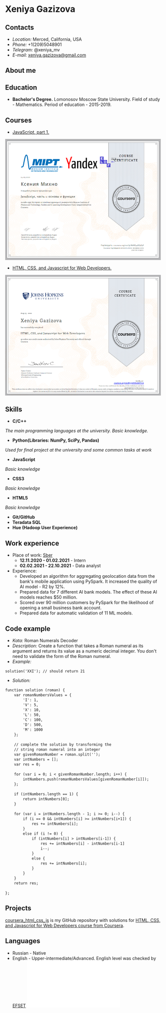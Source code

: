 # Xeniya Gazizova
## Contacts
* *Location:* Merced, California, USA
* *Phone:* +1(209)5048901
* *Telegram:* @xeniya_mv
* *E-mail:* xeniya.gazizova@gmail.com

## About me

## Education
* **Bachelor's Degree.** Lomonosov Moscow State University. Field of study - Mathematics. Period of education - 2015-2019.

## Courses
* [JavaScript, part 1.](https://www.coursera.org/learn/javascript-osnovy-i-funktsii)

![Coursera course 1](/images/coursera_js_1.png)

* [HTML, CSS, and Javascript for Web Developers.](https://www.coursera.org/learn/html-css-javascript-for-web-developers)

![Coursera course 2](/images/coursera_html_css_js.png)

## Skills
* **C/C++**

*The main programming languages at the university. Basic knowledge.*
* **Python(Libraries: NumPy, SciPy, Pandas)**

*Used for final project at the university and some common tasks at work*
* **JavaScript**

*Basic knowledge*
* **CSS3**

*Basic knowledge*
* **HTML5**

*Basic knowledge*
* **Git/GitHub**
* **Teradata SQL**
* **Hue (Hadoop User Experience)**

## Work experience
* Place of work: [Sber](www.sberbank.ru)
    - **12.11.2020 - 01.02.2021** - Intern
    - **02.02.2021 - 22.10.2021** - Data analyst
* Experience:
    - Developed an algorithm for aggregating geolocation data from the bank's mobile application using PySpark. It increased the quality of AI model - R2 by 12%.
    - Prepared data for 7 different AI bank models. The effect of these AI models reaches $50 million.
    - Scored over 90 million customers by PySpark for the likelihood of opening a small business bank account.
    - Prepared data for automatic validation of 11 ML models.


## Code example
* *Kata:* Roman Numerals Decoder
* *Description:* Create a function that takes a Roman numeral as its argument and returns its value as a numeric decimal integer. You don't need to validate the form of the Roman numeral.
* *Example:*
```
solution('XXI'); // should return 21

```
* *Solution:*
```
function solution (roman) {
    var romanNumbersValues = {
        'I': 1,
        'V': 5,
        'X': 10,
        'L': 50,
        'C': 100,
        'D': 500,
        'M': 1000
    };

    // complete the solution by transforming the
    // string roman numeral into an integer
    var givenRomanNumber = roman.split('');
    var intNumbers = [];
    var res = 0;
  
    for (var i = 0; i < givenRomanNumber.length; i++) {
        intNumbers.push(romanNumbersValues[givenRomanNumber[i]]);
    };
  
    if (intNumbers.length == 1) {
        return intNumbers[0];
    }

    for (var i = intNumbers.length - 1; i >= 0; i--) {
        if (i == 0 && intNumbers[i] >= intNumbers[i+1]) {
            res += intNumbers[i];
        }
        else if (i != 0) {
            if (intNumbers[i] > intNumbers[i-1]) {
                res += intNumbers[i] - intNumbers[i-1]
                i--;
            }
            else {
                res += intNumbers[i];
            }
        }
    }
    return res;

};

```

## Projects
[coursera_html_css_js](https://github.com/XeniyaMV/coursera_html_css_js) is my GitHub repository with solutions for  [HTML, CSS, and Javascript for Web Developers course from Coursera](https://www.coursera.org/learn/html-css-javascript-for-web-developers).

## Languages
* Russian - Native
* English - Upper-intermediate/Advanced. English level was checked by [EFSET](https://www.efset.org/quick-check/)
![English level](rsschool-cv/images/EF%20SET%20Certificate.pdf)